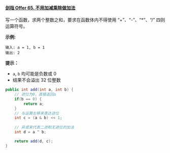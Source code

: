#### [剑指 Offer 65. 不用加减乘除做加法](https://leetcode-cn.com/problems/bu-yong-jia-jian-cheng-chu-zuo-jia-fa-lcof/)

写一个函数，求两个整数之和，要求在函数体内不得使用 “+”、“-”、“*”、“/” 四则运算符号。

 **示例:**

```
输入: a = 1, b = 1
输出: 2
```

**提示：**

- `a`, `b` 均可能是负数或 0
- 结果不会溢出 32 位整数



```java
public int add(int a, int b) {
    // 进位为0，直接返回a
    if(b == 0) {
        return a;
    }
    // 与运算左移来表达进位
    int c = (a & b) << 1;
    
    // 异或来代表二进制无进位的加法
    int d = a ^ b;

    return add(d, c);
}
```

